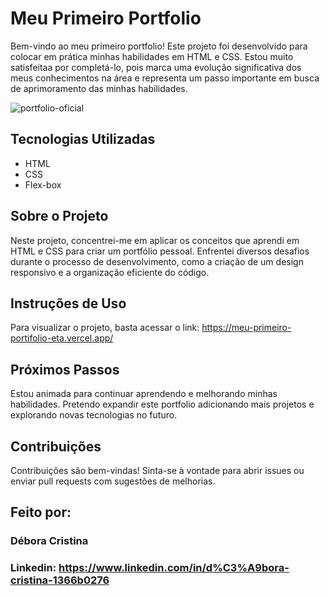 # Meu Primeiro Portfolio

Bem-vindo ao meu primeiro portfolio! Este projeto foi desenvolvido para colocar em prática minhas habilidades em HTML e CSS. Estou muito satisfeitaa por completá-lo, pois marca uma evolução significativa dos meus conhecimentos na área e representa um passo importante em busca de aprimoramento das minhas habilidades.

![portfolio-oficial](https://github.com/debCristina/meu-primeiro-portifolio/assets/133518001/ef6a21b0-d95c-4bfc-948f-2521596251ac)

## Tecnologias Utilizadas

- HTML
- CSS
- Flex-box

## Sobre o Projeto

Neste projeto, concentrei-me em aplicar os conceitos que aprendi em HTML e CSS para criar um portfólio pessoal. Enfrentei diversos desafios durante o processo de desenvolvimento, como a criação de um design responsivo e a organização eficiente do código.

## Instruções de Uso

Para visualizar o projeto, basta acessar o link: https://meu-primeiro-portifolio-eta.vercel.app/

## Próximos Passos

Estou animada para continuar aprendendo e melhorando minhas habilidades. Pretendo expandir este portfolio adicionando mais projetos e explorando novas tecnologias no futuro.

## Contribuições

Contribuições são bem-vindas! Sinta-se à vontade para abrir issues ou enviar pull requests com sugestões de melhorias.

## Feito por:

### Débora Cristina

### Linkedin: https://www.linkedin.com/in/d%C3%A9bora-cristina-1366b0276
